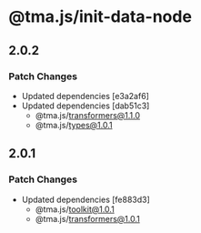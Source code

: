 # @tma.js/init-data-node

## 2.0.2

### Patch Changes

- Updated dependencies [e3a2af6]
- Updated dependencies [dab51c3]
  - @tma.js/transformers@1.1.0
  - @tma.js/types@1.0.1

## 2.0.1

### Patch Changes

- Updated dependencies [fe883d3]
  - @tma.js/toolkit@1.0.1
  - @tma.js/transformers@1.0.1
